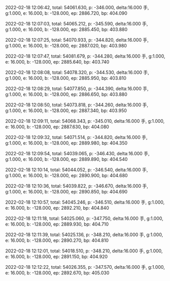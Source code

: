 2022-02-18 12:06:42, total: 54061.630, p: -346.000, delta:16.000 手, g:1.000, e: 16.000, b: -128.000, ep: 2886.720, bp: 404.090

2022-02-18 12:07:03, total: 54065.212, p: -345.590, delta:16.000 手, g:1.000, e: 16.000, b: -128.000, ep: 2885.450, bp: 403.880

2022-02-18 12:07:25, total: 54070.933, p: -344.820, delta:16.000 手, g:1.000, e: 16.000, b: -128.000, ep: 2887.020, bp: 403.980

2022-02-18 12:07:47, total: 54081.679, p: -344.280, delta:16.000 手, g:1.000, e: 16.000, b: -128.000, ep: 2885.640, bp: 403.740

2022-02-18 12:08:08, total: 54078.320, p: -344.530, delta:16.000 手, g:1.000, e: 16.000, b: -128.000, ep: 2885.950, bp: 403.810

2022-02-18 12:08:29, total: 54077.850, p: -344.390, delta:16.000 手, g:1.000, e: 16.000, b: -128.000, ep: 2886.650, bp: 403.880

2022-02-18 12:08:50, total: 54073.818, p: -344.260, delta:16.000 手, g:1.000, e: 16.000, b: -128.000, ep: 2887.340, bp: 403.950

2022-02-18 12:09:11, total: 54068.343, p: -345.010, delta:16.000 手, g:1.000, e: 16.000, b: -128.000, ep: 2887.630, bp: 404.080

2022-02-18 12:09:32, total: 54071.514, p: -344.820, delta:16.000 手, g:1.000, e: 16.000, b: -128.000, ep: 2889.980, bp: 404.350

2022-02-18 12:09:54, total: 54039.065, p: -346.430, delta:16.000 手, g:1.000, e: 16.000, b: -128.000, ep: 2889.890, bp: 404.540

2022-02-18 12:10:14, total: 54044.052, p: -346.540, delta:16.000 手, g:1.000, e: 16.000, b: -128.000, ep: 2890.900, bp: 404.680

2022-02-18 12:10:36, total: 54039.822, p: -346.670, delta:16.000 手, g:1.000, e: 16.000, b: -128.000, ep: 2890.850, bp: 404.690

2022-02-18 12:10:57, total: 54045.246, p: -346.510, delta:16.000 手, g:1.000, e: 16.000, b: -128.000, ep: 2892.210, bp: 404.840

2022-02-18 12:11:18, total: 54025.060, p: -347.750, delta:16.000 手, g:1.000, e: 16.000, b: -128.000, ep: 2889.930, bp: 404.710

2022-02-18 12:11:39, total: 54025.136, p: -348.210, delta:16.000 手, g:1.000, e: 16.000, b: -128.000, ep: 2890.270, bp: 404.810

2022-02-18 12:12:01, total: 54018.510, p: -348.210, delta:16.000 手, g:1.000, e: 16.000, b: -128.000, ep: 2891.150, bp: 404.920

2022-02-18 12:12:22, total: 54026.355, p: -347.570, delta:16.000 手, g:1.000, e: 16.000, b: -128.000, ep: 2892.670, bp: 405.030